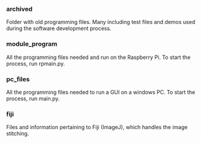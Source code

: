 ### archived
Folder with old programming files. Many including test files and demos used during the software development process.

### module_program
All the programming files needed and run on the Raspberry Pi. To start the process, run rpmain.py.

### pc_files
All the programming files needed to run a GUI on a windows PC. To start the process, run main.py.

### fiji
Files and information pertaining to Fiji (ImageJ), which handles the image stitching.
